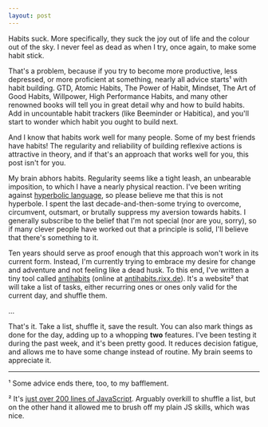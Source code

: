 ```yaml
---
layout: post
---
```

Habits suck. More specifically, they suck the joy out of life and the colour out of the sky. I never feel as dead as
when I try, once again, to make some habit stick.

That's a problem, because if you try to become more productive, less depressed, or more proficient at something, nearly
all advice starts¹ with habit building. GTD, Atomic Habits, The Power of Habit, Mindset, The Art of Good Habits,
Willpower, High Performance Habits, and many other renowned books will tell you in great detail why and how to build
habits. Add in uncountable habit trackers (like Beeminder or Habitica), and you'll start to wonder which habit you ought
to build next.

And I know that habits work well for many people. Some of my best friends have habits! The regularity and reliability of
building reflexive actions is attractive in theory, and if that's an approach that works well for you, this post isn't
for you.

My brain abhors habits. Regularity seems like a tight leash, an unbearable imposition, to which I have a nearly physical
reaction. I've been writing against [hyperbolic language](/2020/03/05/your-hyperbolic-language-weirds-me-out.html), so
please believe me that this is not hyperbole. I spent the last decade-and-then-some trying to overcome, circumvent,
outsmart, or brutally suppress my aversion towards habits. I generally subscribe to the belief that I'm not special (nor
are you, sorry), so if many clever people have worked out that a principle is solid, I'll believe that there's something
to it.

Ten years should serve as proof enough that this approach won't work in its current form. Instead, I'm currently trying
to embrace my desire for change and adventure and not feeling like a dead husk. To this end, I've written a tiny tool
called [antihabits](https://antihabits.rixx.de) (online at [antihabits.rixx.de](https://antihabits.rixx.de)). It's a
website² that will take a list of tasks, either recurring ones or ones only valid for the current day, and shuffle them.

…

That's it. Take a list, shuffle it, save the result. You can also mark things as done for the day, adding up to a
whopping **two** features. I've been testing it during the past week, and it's been pretty good. It reduces decision
fatigue, and allows me to have some change instead of routine. My brain seems to appreciate it.

----

¹ Some advice ends there, too, to my bafflement.

² It's [just over 200 lines of JavaScript](https://github.com/rixx/antihabits/blob/master/antihabit.js). Arguably
overkill to shuffle a list, but on the other hand it allowed me to brush off my plain JS skills, which was nice.
